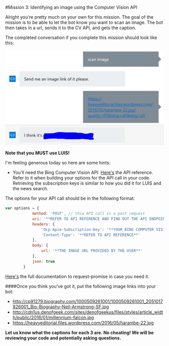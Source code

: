 #Mission 3: Identifying an image using the Computer Vision API

Alright you're pretty much on your own for this mission. The goal of the mission is to be able to let the bot know you want to scan an image. The bot then takes in a url, sends it to the CV API, and gets the caption.

The completed conversation if you complete this mission should look like this:

![Completed](Images/Mission3/m3result.PNG)

**Note that you MUST use LUIS!**

I'm feeling generous today so here are some hints: 

- You'll need the Bing Computer Vision API. [Here's](https://dev.projectoxford.ai/docs/services/56f91f2d778daf23d8ec6739/operations/56f91f2e778daf14a499e1fe) the API reference. Refer to it when building your options for the API call in your code. Retrieving the subscription keys is similar to how you did it for LUIS and the news search. 

The options for your API call should be in the following format:

```js
var options = {
            method: 'POST', // thie API call is a post request
            uri: '**REFER TO API REFERENCE AND FIND OUT THE API ENDPOINT**',
            headers: {
                'Ocp-Apim-Subscription-Key': '**YOUR BING COMPUTER VISION KEY**',
                'Content-Type': '**REFER TO API REFERENCE**'
            },
            body: {
                url: '**THE IMAGE URL PROVIDED BY THE USER**'
            },
            json: true
        }
```
[Here's](https://github.com/request/request-promise) the full documentation to request-promise in case you need it. 

####Once you think you've got it, put the following image links into your bot:
- http://cp91279.biography.com/1000509261001/1000509261001_2051017826001_Bio-Biography-Neil-Armstrong-SF.jpg
- http://cdn1us.denofgeek.com/sites/denofgeekus/files/styles/article_width/public/2016/01/millennium-falcon.jpg
- https://heavyeditorial.files.wordpress.com/2016/05/harambe-22.jpg

**Let us know what the captions for each 3 are. No cheating! We will be reviewing your code and potentially asking questions.**
